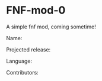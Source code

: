 # FNF-mod-0
A simple fnf mod, coming sometime!

Name: 

Projected release:

Language:

Contributors:
